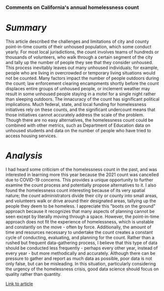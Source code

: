 ### Comments on California's annual homelessness count
# **_Summary_**
This article described the challenges and limitations of city and county point-in-time counts of their unhoused population, which some conduct yearly. For most local jurisdictions, the count involves teams of hundreds or thousands of volunteers, who walk through a certain segment of the city and tally up the number of people they see that they consider unhoused. This process inevitably leaves out many unhoused individuals; for example, people who are living in overcrowded or temporary living situations would not be counted. Many factors impact the number of people outdoors during the count; law enforcement clearing encampments shortly before the count displaces entire groups of unhoused people, or inclement weather may result in some unhoused people staying in a motel for a single night rather than sleeping outdoors. The innacuracy of the count has significant political implications. Much federal, state, and local funding for homelessness initiatives rely on these counts, and the significant undercount means that those initiatives cannot accurately address the scale of the problem. Though there are no easy alternatives, the homelessness count could be combined with other metrics, such as Department of Education data on unhoused students and data on the number of people who have tried to access housing services.
# **_Analysis_**
I had heard some criticism of the homelessness count in the past, and was interested in learning more this year because the 2021 count was cancelled due to COVID-19 concerns. This provides a unique opportunity to further examine the count process and potentially propose alternatives to it. I also found the homelessness count interesting because of its very spatial nature; the count administrators divide their city or county into small areas, and volunteers walk or drive around their designated areas, tallying up the people they deem to be homeless. I appreciate this "boots on the ground" approach because it recognizes that many aspects of planning cannot be seen except by literally moving through a space. However, the point-in-time approach does not fit the experience of homelessness, which is unstable and constantly on the move - often by force. Additionally, the amount of time and resources necessary to undertake the count creates a constant cycle of conducting, evaluating, and planning for the count. Rather than a rushed but frequent data-gathering process, I believe that this type of data should be conducted less frequently - perhaps every other year, instead of every year - but more methodically and accurately. Although there can be pressure to gather and report as much data as possible, poor data is not only false, but can be misleading. In this situation, particularly considering the urgency of the homelessness crisis, good data science should focus on quality rather than quantity.

[Link to article](https://calmatters.org/housing/homeless/2020/01/homeless-point-in-time-count-california-inaccurate-politicized-fresno/)
